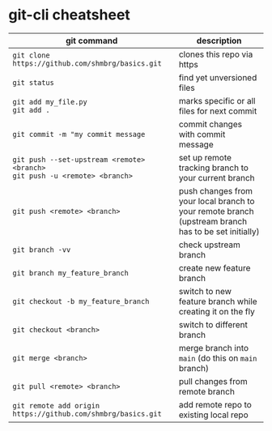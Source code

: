# git-cli cheatsheet

| git command                                                              | description                                                                                         |
|--------------------------------------------------------------------------|-----------------------------------------------------------------------------------------------------|
| `git clone https://github.com/shmbrg/basics.git`                         | clones this repo via https                                                                          |
| `git status`                                                             | find yet unversioned files                                                                          |
| `git add my_file.py` <br> `git add .`                                    | marks specific or all files for next commit                                                         |
| `git commit -m "my commit message`                                       | commit changes with commit message                                                                  |
| `git push --set-upstream <remote> <branch>` <br> `git push -u <remote> <branch>` | set up remote tracking branch to your current branch                                                |
| `git push <remote> <branch>`                                             | push changes from your local branch to your remote branch (upstream branch has to be set initially) |
| `git branch -vv`                                                         | check upstream branch                                                                               |
| `git branch my_feature_branch`                                           | create new feature branch                                                                           |
| `git checkout -b my_feature_branch`                                      | switch to new feature branch while creating it on the fly                                           |
| `git checkout <branch>`                                                  | switch to different branch                                                                          |
| `git merge <branch>`                                                     | merge branch into `main` (do this on `main` branch)                                                 |
| `git pull <remote> <branch>`                                             | pull changes from remote branch |
| `git remote add origin https://github.com/shmbrg/basics.git`             | add remote repo to existing local repo |
